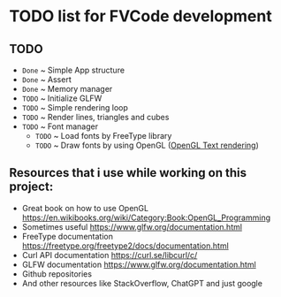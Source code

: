 # TODO list for FVCode development
## TODO
- `Done` ~ Simple App structure 
- `Done` ~ Assert
- `Done` ~ Memory manager
- `TODO` ~ Initialize GLFW
- `TODO` ~ Simple rendering loop
- `TODO` ~ Render lines, triangles and cubes
- `TODO` ~ Font manager
    - `TODO` ~ Load fonts by FreeType library
    - `TODO` ~ Draw fonts by using OpenGL ([OpenGL Text rendering](https://en.wikibooks.org/wiki/OpenGL_Programming/Modern_OpenGL_Tutorial_Text_Rendering_01))

## Resources that i use while working on this project:
- Great book on how to use OpenGL https://en.wikibooks.org/wiki/Category:Book:OpenGL_Programming
- Sometimes useful https://www.glfw.org/documentation.html
- FreeType documentation https://freetype.org/freetype2/docs/documentation.html
- Curl API documentation https://curl.se/libcurl/c/
- GLFW documentation https://www.glfw.org/documentation.html
- Github repositories
- And other resources like StackOverflow, ChatGPT and just google 